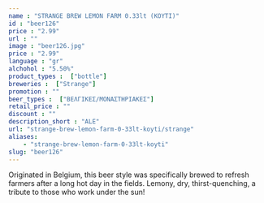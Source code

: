 ```yaml
---
name : "STRANGE BREW LEMON FARM 0.33lt (ΚΟΥΤΙ)"
id : "beer126"
price : "2.99"
url : ""
image : "beer126.jpg"
price : "2.99"
language : "gr"
alchohol : "5.50%"
product_types :  ["bottle"]
breweries :  ["Strange"]
promotion : ""
beer_types :  ["ΒΕΛΓΙΚΕΣ/ΜΟΝΑΣΤΗΡΙΑΚΕΣ"]
retail_price : ""
discount : ""
description_short : "ALE"
url: "strange-brew-lemon-farm-0-33lt-koyti/strange"
aliases: 
    - "strange-brew-lemon-farm-0-33lt-koyti"
slug: "beer126"
---
```


Originated in Belgium, this beer style was specifically brewed to refresh farmers after a long hot day in the fields. Lemony, dry, thirst-quenching, a tribute to those who work under the sun!